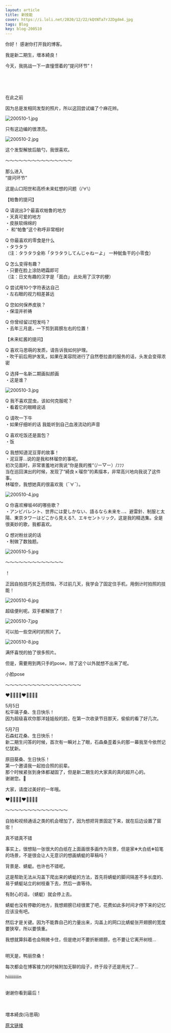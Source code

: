 ```yaml
---
layout: article
title: 新技能
cover: https://i.loli.net/2020/12/22/kQtNTa7rJ2Dgdm4.jpg
tags: Blog
key: blog-200510
---
```

你好！
感谢你打开我的博客。

我是新二期生，増本綺良！

今天，我挑战一下一直憧憬着的“提问环节”！
<!--more-->
<br/><br/><br/>

在此之前

因为总是发相同发型的照片，所以这回尝试编了个麻花辫。

![200510-1.jpg](https://i.loli.net/2020/12/22/kQtNTa7rJ2Dgdm4.jpg)

只有这边编的很漂亮。

![200510-2.jpg](https://i.loli.net/2020/12/22/OP2YZrVfMqDyQsK.jpg)

这个发型解放后脑勺，我很喜欢。

〜〜〜〜〜〜〜〜〜〜〜〜〜〜〜

那么进入<br/>
“提问环节”

这是山口阳世和高桥未来虹想的问题（/∀\）



【帕鲁的提问】

Q 请说出3个最喜欢帕鲁的地方<br/>
・天真可爱的地方<br/>
・皮肤软绵绵的<br/>
・ 和“帕鲁”这个称呼非常相衬


Q 你最喜欢的零食是什么<br/>
・タラタラ<br/>
（注：タラタラ全称「タラタラしてんじゃねーよ」 一种鱿鱼干的小零食）


Q 怎么变得有趣？<br/>
・只要在脸上涂防晒霜即可<br/>
（注：日文有趣的汉字是「面白」 此处用了汉字的梗）


Q 尝试用10个字符表达自己<br/>
・左右眼的视力相差甚远


Q 您如何保养皮肤？<br/>
・保湿并祈祷

Q 你曾经留过短发吗？<br/>
・去年三月底，一下剪到肩膀左右的位置！

【未来虹酱的提问】

Q 喜欢马思萌的发质，请告诉我如何护理。<br/>
・吹干前后用护发乳，如果在美容院进行了自然卷拉直的服务的话，头发会变得浓密

Q 选择一名新二期画拟颜画<br/>
・这是谁？

![200510-3.jpg](https://i.loli.net/2020/12/22/nxldozXAmWE71BJ.jpg)

Q 我不喜欢昆虫，该如何克服呢？<br/>
・看着它的眼睛说话

Q 请吹一下牛<br/>
・如果仔细听的话 我能听到自己血液流动的声音 

Q 喜欢吃饭还是面包？<br/>
・饭

Q 我想知道泥豆芽的故事！<br/>
・泥豆芽…说的是我和林瑠奈的事呢。<br/>
初次见面时，非常害羞地对我说“你是我的推“（/ー▽ー）/ﾌﾌﾌ<br/>
当在巡回演出的时候，发现了“綺良ｘ瑠奈”的素描本，非常高兴地向我说了这件事。<br/>
林瑠奈，我想她真的很喜欢我（¯∀¯）。

![200510-4.jpg](https://i.loli.net/2020/12/22/iCMV7vB5lLFGsRg.jpg)

Q 你喜欢欅坂46的哪些歌？<br/>
・アンビバレント、世界には愛しかない、語るなら未来を…、避雷針、制服と太陽、東京タワーはどこから見える?、エキセントリック，这是我的精选集。全是很美妙的歌，我都喜欢。

Q 想对粉丝说的话<br/>
・制做了数独题。

![200510-5.jpg](https://i.loli.net/2020/12/22/JCEqV2g7mO3QMjk.jpg)

〜〜〜〜〜〜〜〜〜〜〜〜〜

！

正因自拍技巧贫乏而烦恼，不过前几天，我学会了固定住手机，用倒计时拍照的技能！

![200510-6.jpg](https://i.loli.net/2020/12/22/hCIM43JpLiKfr6Z.jpg)

超级便利呢。双手都解放了！

![200510-7.jpg](https://i.loli.net/2020/12/22/7Tc6tqkezRCQVbO.jpg)

可以拍一些空闲时的照片了。

![200510-8.jpg](https://i.loli.net/2020/12/22/SxAp1k67DsrtYjL.jpg)

满怀喜悦的拍了很多照片。


但是，需要用到两只手的pose，除了这个以外就想不出来了呢。

小脸pose

〜〜〜〜〜〜〜〜〜〜〜〜〜〜〜〜〜

❤️💛💚💙💜❤️💛💚💙💜

5月5日<br/>
松平璃子桑、生日快乐！<br/>
因为超级喜欢你那洋娃娃般的脸，在第一次收录节目那天，偷偷的看了好几次。

5月7日<br/>
石森虹花桑、生日快乐！<br/>
新二期生问答的时候，首次有一瞬对上了眼，石森桑歪着头的那一幕我至今依然记忆犹新。

原田葵桑、生日快乐！<br/>
第一个邀请我一起拍合照的前辈。<br/>
那个时候紧张到身体都凝固了，但是新二期生的大家真的真的超开心的。<br/>
谢谢您。📸

大家，请度过美好的一年哦。

❤️💛💚💙💜❤️💛💚💙💜

〜〜〜〜〜〜〜〜〜〜〜〜〜〜

自拍和视频通话之类的机会增加了，因为想把背景固定下来，就在后边设置了窗帘！


真不错真不错

事实上，很想贴一张很大的白纸在上面画很多画作为背景，但是家➕大白纸➕铅笔的场景，不是很会让人无意识的想画蜻蜓的草稿吗？

背景是、蜻蜓。也许也不错呢。

这是帮助无法从沟盖下爬出来的蜻蜓的方法，首先将蜻蜓的脚间隔差不多长度的、易于蜻蜓站立的树枝垂下去，然后一直等待。

有耐心的话，（蜻蜓）就会停上去。

蜻蜓也没有停歇的地方，我想翅膀已经很累了吧，花费如此多时间才停下来的记忆应该没有吧。

然后才是关键。因为不能靠自己的力量出来，沟盖上的网口比蜻蜓张开翅膀的宽度要狭窄，所以要慎重。

我想就算斜着也会稍微卡住，但是绝对不要折断翅膀，也不要让它离开树枝…
<br/><br/>

明天是，鸭丽奈桑！

每次都会在博客接力的时候附加无聊的段子，终于段子还是用光了…

hiiiiiiiiiin
<br/><br/>

谢谢你看到最后！
<br/><br/><br/>

増本綺良(马思萌)


[原文链接](https://www.keyakizaka46.com/s/k46o/diary/detail/33735?cd=member)